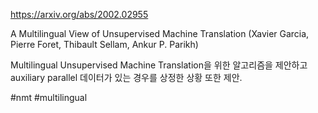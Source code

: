 https://arxiv.org/abs/2002.02955

A Multilingual View of Unsupervised Machine Translation (Xavier Garcia, Pierre Foret, Thibault Sellam, Ankur P. Parikh)

Multilingual Unsupervised Machine Translation을 위한 알고리즘을 제안하고 auxiliary parallel 데이터가 있는 경우를 상정한 상황 또한 제안.

#nmt #multilingual 